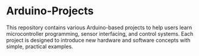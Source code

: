 # Arduino-Projects
This repository contains various Arduino-based projects to help users learn microcontroller programming, sensor interfacing, and control systems. Each project is designed to introduce new hardware and software concepts with simple, practical examples.

